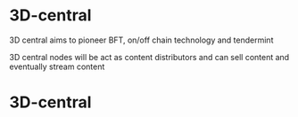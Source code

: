 # 3D-central

3D central aims to pioneer BFT, on/off chain technology and tendermint

3D central nodes will be act as content distributors and can sell content and eventually stream content
# 3D-central

